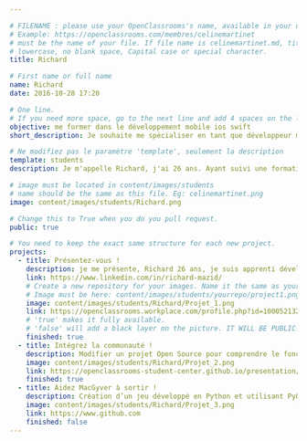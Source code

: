 ```yaml
---

# FILENAME : please use your OpenClassrooms's name, available in your url.
# Example: https://openclassrooms.com/membres/celinemartinet
# must be the name of your file. If file name is celinemartinet.md, title is celinemartinet.
# lowercase, no blank space, Capital case or special character.
title: Richard

# First name or full name
name: Richard
date: 2016-10-28 17:20

# One line.
# If you need more space, go to the next line and add 4 spaces on the left, as in 'description'.
objective: me former dans le développement mobile ios swift
short_description: Je souhaite me spécialiser en tant que développeur mobile ios swift

# Ne modifiez pas le paramètre 'template', seulement la description
template: students
description: Je m'appelle Richard, j'ai 26 ans. Ayant suivi une formation Prép'fullstack cela ma permis de découvrir le monde de la programmation. 

# image must be located in content/images/students
# name should be the same as this file. Eg: celinemartinet.png
image: content/images/students/Richard.png

# Change this to True when you do you pull request.
public: true

# You need to keep the exact same structure for each new project.
projects:
  - title: Présentez-vous !
    description: je me présente, Richard 26 ans, je suis apprenti développeur ios.
    link: https://www.linkedin.com/in/richard-mazid/
    # Create a new repository for your images. Name it the same as your nickname and profile picture.
    # Image must be here: content/images/students/yourrepo/project1.png
    image: content/images/students/Richard/Projet_1.png
    link: https://openclassrooms.workplace.com/profile.php?id=100052132534396
    # 'true' makes it fully available.
    # 'false' will add a black layer on the picture. IT WILL BE PUBLIC!
    finished: true
  - title: Intégrez la communauté !
    description: Modifier un projet Open Source pour comprendre le fonctionnement de Git, de Github et des pull requests. 
    image: content/images/students/Richard/Projet_2.png
    link: https://openclassrooms-student-center.github.io/presentation/students/ratus.html
    finished: true
  - title: Aidez MacGyver à sortir !
    description: Création d’un jeu développé en Python et utilisant PyGame.
    image: content/images/students/Richard/Projet_3.png
    link: https://www.github.com
    finished: false
---
```

